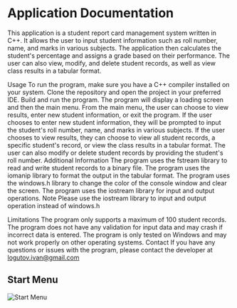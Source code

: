 <h1>Application Documentation</h1>

<p>This application is a student report card management system written in C++. It allows the user to input student information such as roll number, name, and marks in various subjects. The application then calculates the student's percentage and assigns a grade based on their performance. The user can also view, modify, and delete student records, as well as view class results in a tabular format.</p>

Usage
To run the program, make sure you have a C++ compiler installed on your system.
Clone the repository and open the project in your preferred IDE.
Build and run the program.
The program will display a loading screen and then the main menu.
From the main menu, the user can choose to view results, enter new student information, or exit the program.
If the user chooses to enter new student information, they will be prompted to input the student's roll number, name, and marks in various subjects.
If the user chooses to view results, they can choose to view all student records, a specific student's record, or view the class results in a tabular format.
The user can also modify or delete student records by providing the student's roll number.
Additional Information
The program uses the fstream library to read and write student records to a binary file.
The program uses the iomanip library to format the output in the tabular format.
The program uses the windows.h library to change the color of the console window and clear the screen.
The program uses the iostream library for input and output operations.
Note
Please use the iostream library to input and output operation instead of windows.h

Limitations
The program only supports a maximum of 100 student records.
The program does not have any validation for input data and may crash if incorrect data is entered.
The program is only tested on Windows and may not work properly on other operating systems.
Contact
If you have any questions or issues with the program, please contact the developer at logutov.ivan@gmail.com


## Start Menu

![Start Menu](https://user-images.githubusercontent.com/91227368/175432929-1febb2c2-4904-49cf-9bb3-7d1e59412866.png)
